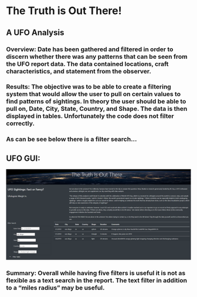 # The Truth is Out There!
## A UFO Analysis
### Overview:  Date has been gathered and filtered in order to discern whether there was any patterns that can be seen from the UFO report data.  The data contained locations, craft characteristics, and statement from the observer.
### Results:  The objective was to be able to create a filtering system that would allow the user to pull on certain values to find patterns of sightings.  In theory the user should be able to pull on, Date, City, State, Country, and Shape.  The data is then displayed in tables.  Unfortunately the code does not filter correctly.
### As can be see below there is a filter search…
## UFO GUI:
![](Resources/GUI.png)
### Summary: Overall while having five filters is useful it is not as flexible as a text search in the report.  The text filter in addition to a “miles radius” may be useful.
